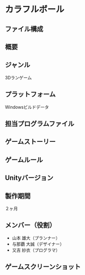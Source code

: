 # カラフルボール

## ファイル構成

## 概要
## ジャンル
3Dランゲーム

## プラットフォーム
Windowsビルドデータ

## 担当プログラムファイル

## ゲームストーリー

## ゲームルール

## Unityバージョン

## 製作期間
２ヶ月

## メンバー（役割）
* 山本 雄大（プランナー）
* 与那覇 大誠（デザイナー）
* 又吉 紗衣（プログラマ）

## ゲームスクリーンショット